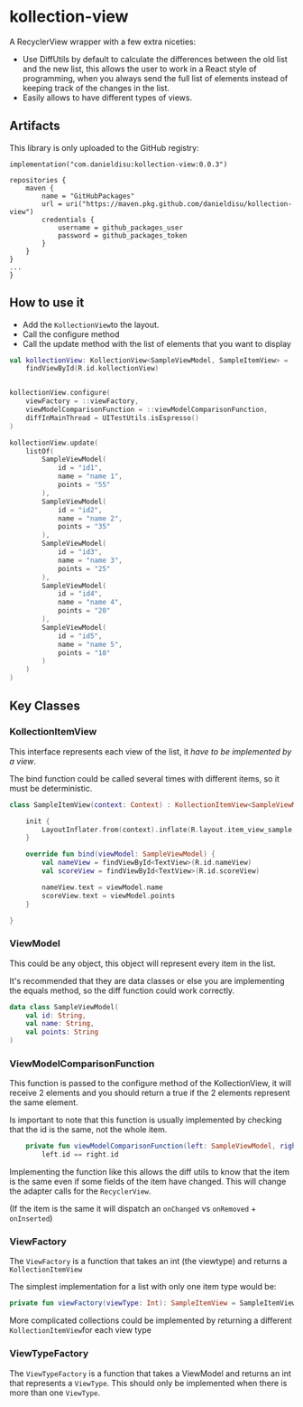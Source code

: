# kollection-view

A RecyclerView wrapper with a few extra niceties:
- Use DiffUtils by default to calculate the differences between the old list and the new list, this allows the user
to work in a React style of programming, when you always send the full list of elements instead of keeping track of
the changes in the list.
- Easily allows to have different types of views.


## Artifacts

This library is only uploaded to the GitHub registry:

```
implementation("com.danieldisu:kollection-view:0.0.3")
```

```
repositories {
    maven {
        name = "GitHubPackages"
        url = uri("https://maven.pkg.github.com/danieldisu/kollection-view")
        credentials {
            username = github_packages_user
            password = github_packages_token
        }
    }
}
...
}
```


## How to use it

- Add the `KollectionView`to the layout.
- Call the configure method
- Call the update method with the list of elements that you want to display

```kotlin 
val kollectionView: KollectionView<SampleViewModel, SampleItemView> =
    findViewById(R.id.kollectionView)


kollectionView.configure(
    viewFactory = ::viewFactory,
    viewModelComparisonFunction = ::viewModelComparisonFunction,
    diffInMainThread = UITestUtils.isEspresso()
)

kollectionView.update(
    listOf(
        SampleViewModel(
            id = "id1",
            name = "name 1",
            points = "55"
        ),
        SampleViewModel(
            id = "id2",
            name = "name 2",
            points = "35"
        ),
        SampleViewModel(
            id = "id3",
            name = "name 3",
            points = "25"
        ),
        SampleViewModel(
            id = "id4",
            name = "name 4",
            points = "20"
        ),
        SampleViewModel(
            id = "id5",
            name = "name 5",
            points = "18"
        )
    )
)
```


## Key Classes

### KollectionItemView

This interface represents each view of the list, it *have to be implemented by a view*.

The bind function could be called several times with different items, so it must be deterministic.


```kotlin
class SampleItemView(context: Context) : KollectionItemView<SampleViewModel>, LinearLayout(context) {

    init {
        LayoutInflater.from(context).inflate(R.layout.item_view_sample, this, true)
    }

    override fun bind(viewModel: SampleViewModel) {
        val nameView = findViewById<TextView>(R.id.nameView)
        val scoreView = findViewById<TextView>(R.id.scoreView)

        nameView.text = viewModel.name
        scoreView.text = viewModel.points
    }

}
```

### ViewModel

This could be any object, this object will represent every item in the list.

It's recommended that they are data classes or else you are implementing the equals method, so the diff function could work correctly.

```kotlin
data class SampleViewModel(
    val id: String,
    val name: String,
    val points: String
)
```

### ViewModelComparisonFunction

This function is passed to the configure method of the KollectionView, it will receive 2 elements and you should return a true if the 2 elements represent the same element.

Is important to note that this function is usually implemented by checking that the id is the same, not the whole item.

```kotlin
    private fun viewModelComparisonFunction(left: SampleViewModel, right: SampleViewModel): Boolean =
        left.id == right.id
```

Implementing the function like this allows the diff utils to know that the item is the same even if some fields of the item have changed. This will change the adapter calls for the `RecyclerView`.

(If the item is the same it will dispatch an `onChanged` vs `onRemoved` + `onInserted`)

### ViewFactory

The `ViewFactory` is a function that takes an int (the viewtype) and returns a `KollectionItemView`

The simplest implementation for a list with only one item type would be:

```kotlin
private fun viewFactory(viewType: Int): SampleItemView = SampleItemView(context = this)
```

More complicated collections could be implemented by returning a different `KollectionItemView`for each view type

### ViewTypeFactory

The `ViewTypeFactory` is a function that takes a ViewModel and returns an int that represents a `ViewType`. This should only be implemented when there is more than one `ViewType`.
